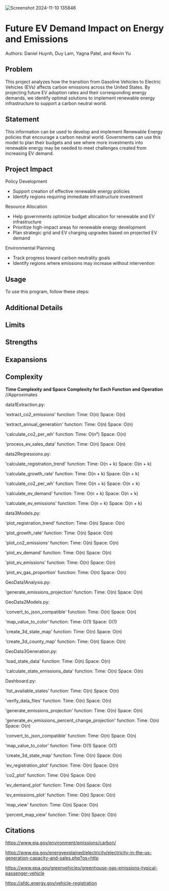 

![Screenshot 2024-11-10 135846](https://github.com/user-attachments/assets/66baea72-f700-442b-b0fa-742600d95c47)

# Future EV Demand Impact on Energy and Emissions
Authors: Daniel Huynh, Duy Lam, Yagna Patel, and Kevin Yu

## Problem
This project analyzes how the transition from Gasoline Vehicles to Electric Vehicles (EVs) affects carbon emissions across the United States. By projecting future EV adoption rates and their corresponding energy demands, we identify optimal solutions to implement renewable energy infrastructure to support a carbon neutral world.

## Statement
This information can be used to develop and implement Renewable Energy policies that encourage a carbon neutral world. Governments can use this model to plan their budgets and see where more investments into renewable energy may be needed to meet challenges created from increasing EV demand.

## Project Impact

Policy Development
- Support creation of effective renewable energy policies
- Identify regions requiring immediate infrastructure investment

Resource Allocation
- Help governments optimize budget allocation for renewable and EV infrastructure
- Prioritize high-impact areas for renewable energy development
- Plan strategic grid and EV charging upgrades based on projected EV demand

Environmental Planning
- Track progress toward carbon neutrality goals
- Identify regions where emissions may increase without intervention

## Usage
To use this program, follow these steps:

## Additional Details

## Limits

## Strengths

## Exapansions

## Complexity
**Time Complexity and Space Complexity for Each Function and Operation** //Approximates

data1Extraction.py:

'extract_co2_emissions' function: Time: O(n) Space: O(n)

'extract_annual_generation' function: Time: O(n) Space: O(n)

'calculate_co2_per_wh' function: Time: O(n²) Space: O(n)

'process_ev_sales_data' function: Time: O(n) Space: O(n)

data2Regressions.py:

'calculate_registration_trend' function: Time: O(n + k) Space: O(n + k)

'calculate_growth_rate' function: Time: O(n + k) Space: O(n + k)

'calculate_co2_per_wh' function: Time: O(n + k) Space: O(n + k)

'calculate_ev_demand' function: Time: O(n + k) Space: O(n + k)

'calculate_ev_emissions' function: Time: O(n + k) Space: O(n + k)

data3Models.py:

'plot_registration_trend' function: Time: O(n) Space: O(n)

'plot_growth_rate' function: Time: O(n) Space: O(n)

'plot_co2_emissions' function: Time: O(n) Space: O(n)

'plot_ev_demand' function: Time: O(n) Space: O(n)

'plot_ev_emissions' function: Time: O(n) Space: O(n)

'plot_ev_gas_proportion' function: Time: O(n) Space: O(n)

GeoData1Analysis.py:

'generate_emissions_projection' function: Time: O(n) Space: O(n)

GeoData2Models.py:

'convert_to_json_compatible' function: Time: O(n) Space: O(n)

'map_value_to_color' function: Time: O(1) Space: O(1)

'create_3d_state_map' function: Time: O(n) Space: O(n)

'create_3d_county_map' function: Time: O(n) Space: O(n)

GeoData3Generation.py:

'load_state_data' function: Time: O(n) Space: O(n)

'calculate_state_emissions_data' function: Time: O(n) Space: O(n)

Dashboard.py:

'list_available_states' function: Time: O(n) Space: O(n)

'verify_data_files' function: Time: O(n) Space: O(n)

'generate_emissions_projection' function: Time: O(n) Space: O(n)

'generate_ev_emissions_percent_change_projection' function: Time: O(n) Space: O(n)

'convert_to_json_compatible' function: Time: O(n) Space: O(n)

'map_value_to_color' function: Time: O(1) Space: O(1)

'create_3d_state_map' function: Time: O(n) Space: O(n)

'ev_registration_plot' function: Time: O(n) Space: O(n)

'co2_plot' function: Time: O(n) Space: O(n)

'ev_demand_plot' function: Time: O(n) Space: O(n)

'ev_emissions_plot' function: Time: O(n) Space: O(n)

'map_view' function: Time: O(n) Space: O(n)

'percent_map_view' function: Time: O(n) Space: O(n)




## Citations

https://www.eia.gov/environment/emissions/carbon/

https://www.eia.gov/energyexplained/electricity/electricity-in-the-us-generation-capacity-and-sales.php?os=http

https://www.epa.gov/greenvehicles/greenhouse-gas-emissions-typical-passenger-vehicle

https://afdc.energy.gov/vehicle-registration

